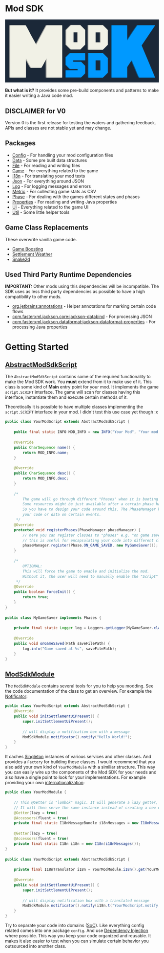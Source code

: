 # Mod SDK

![Mod SDK Logo](../../../../../../../../../doc/img/mod-sdk-logo.png)

**But what is it?**
It provides some pre-build components and patterns to make it easier writing a Java code mod.

## DISCLAIMER for V0

Version 0 is the first release for testing the waters and gathering feedback. APIs and classes are not stable yet and may change.

## Packages

* [Config](config) - For handling your mod configuration files
* [Data](data) - Some pre built data structures
* [File](file) - For reading and writing files
* [Game](game) - For everything related to the game
* [I18n](i18n) - For translating your mod texts
* [Json](json) - For everything around JSON
* [Log](log) - For logging messages and errors
* [Metric](metric) - For collecting game stats as CSV
* [Phase](phase) - For dealing with the games different states and phases
* [Properties](properties) - For reading and writing Java properties
* [Ui](ui) - Everything related to the game UI
* [Util](util) - Some little helper tools

## Game Class Replacements

These overwrite vanilla game code.

* [Game Boosting](../../../../../../game/boosting)
* [Settlement Weather](../../../../../../settlement/weather)
* [Snake2d](../../../../../../snake2d)

## Used Third Party Runtime Dependencies

**IMPORTANT:** Other mods using this dependencies will be incompatible.
The SDK uses as less third party dependencies as possible to have a high compatibility to other mods.

* [org.jetbrains:annotations](https://github.com/JetBrains/java-annotations) - Helper annotations for marking certain code flows
* [com.fasterxml.jackson.core:jackson-databind](https://github.com/FasterXML/jackson-databind) - For processing JSON
* [com.fasterxml.jackson.dataformat:jackson-dataformat-properties](https://github.com/FasterXML/jackson-dataformats-text/) - For processing Java properties

# Getting Started

## [AbstractModSdkScript](AbstractModSdkScript.java)

The `AbstractModSdkScript` contains some of the required functionality to make the Mod SDK work.
You **must** extend from it to make use of it. 
This class is some kind of **Main** entry point for your mod. It implements the game `script.SCRIPT` interface.
The game will scan for classes having this interface, instantiate them and execute certain methods of it.

Theoretically it is possible to have multiple classes implementing the `script.SCRIPT` interface in your mod.
I didn't test this use case yet though :x

```java
public class YourModScript extends AbstractModSdkScript {

    public final static INFO MOD_INFO = new INFO("Your Mod", "Your mod description.");

    @Override
    public CharSequence name() {
        return MOD_INFO.name;
    }

    @Override
    public CharSequence desc() {
        return MOD_INFO.desc;
    }
    
    /*
        The game will go through different "Phases" when it is booting and running.
        Some resources might be just available after a certain phase has passed. 
        So you have to design your code around this. The PhaseManager helps you to initialize 
        your code or data on certain events.
     */
    @Override
    protected void registerPhases(PhaseManager phaseManager) {
        // here you can register classes to "phases" e.g. "on game saved"
        // this is useful for encapsulating your code into different classes
        phaseManager.register(Phase.ON_GAME_SAVED, new MyGameSaver());
    }
    
    /*
        OPTIONAL:
        This will force the game to enable and initialize the mod.
        Without it, the user will need to manually enable the "Script" when starting a new game.
     */
    @Override
    public boolean forceInit() {
        return true;
    }
}

public class MyGameSaver implements Phases {

    private final static Logger log = Loggers.getLogger(MyGameSaver.class);

    @Override
    public void onGameSaved(Path saveFilePath) {
        log.info("Game saved at %s", saveFilePath);
    }
}
```

## [ModSdkModule](ModSdkModule.java)

The `ModSdkModule` contains several tools for you to help you modding. See the code documentation of the class to get an overview.
For example the [Notificator](ui/Notificator.java):

```java
public class YourModScript extends AbstractModSdkScript {
    @Override
    public void initSettlementUiPresent() {
        super.initSettlementUiPresent();
        
        // will display a notification box with a message
        ModSdkModule.notificator().notify("Hello World!");
    }
}
```

It caches [Singleton](https://www.baeldung.com/java-singleton) instances of various services and other classes. 
And provides a `Factory` for building these classes. I would recommend that you also add your own kind of `YourModModule` with a similiar structure.
This way you can easily wire up the components of the Mod SDK for your needs and also have a single point to look for your implementations.
For example providing your own [internationalization](i18n):

```java
public class YourModModule {
    
    // This @Getter is "lombok" magic. It will generate a lazy getter, which will only create this instance, when the getter is called the first time.
    // It will then serve the same instance instead of creating a new one everytime 
    @Getter(lazy = true)
    @Accessors(fluent = true)
    private final static I18nMessageBundle i18nMessages = new I18nMessageBundle("your-mod-i18n", ModSdkModule.gameApis().lang());

    @Getter(lazy = true)
    @Accessors(fluent = true)
    private final static I18n i18n = new I18n(i18nMessages());
}

public class YourModScript extends AbstractModSdkScript {

    private final I18nTranslator i18n = YourModModule.i18n().get(YourModScript.class);

    @Override
    public void initSettlementUiPresent() {
        super.initSettlementUiPresent();
        
        // will display notification box with a translated message
        ModSdkModule.notificator().notify(i18n.t("YourModScript.notify.helloWorld"));
    }
}
```

Try to separate your code into domains ([SoC](https://www.geeksforgeeks.org/separation-of-concerns-soc/)). Like everything config related comes into one package `config`. 
And use [Dependency Injection](https://www.vogella.com/tutorials/DependencyInjection/article.html) where possible. This way you keep your code organized and reusable.
It makes it also easier to test when you can simulate certain behavior you outsourced into another class.









